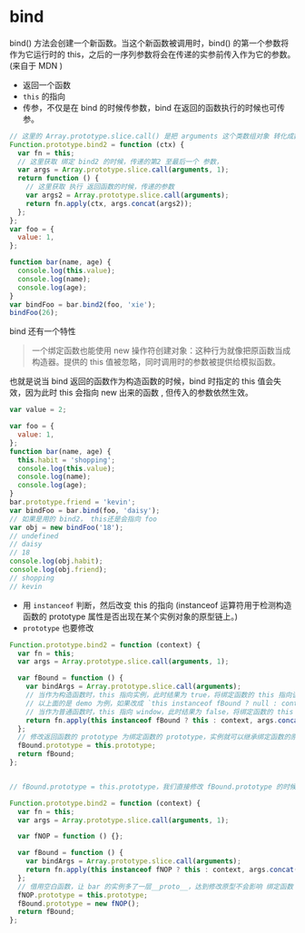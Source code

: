 # bind

bind() 方法会创建一个新函数。当这个新函数被调用时，bind() 的第一个参数将作为它运行时的 this，之后的一序列参数将会在传递的实参前传入作为它的参数。(来自于 MDN )

- 返回一个函数
- `this` 的指向
- 传参，不仅是在 bind 的时候传参数，bind 在返回的函数执行的时候也可传参。

```js
// 这里的 Array.prototype.slice.call() 是把 arguments 这个类数组对象 转化成数组
Function.prototype.bind2 = function (ctx) {
  var fn = this;
  // 这里获取 绑定 bind2 的时候，传递的第2 至最后一个 参数，
  var args = Array.prototype.slice.call(arguments, 1);
  return function () {
    // 这里获取 执行 返回函数的时候，传递的参数
    var args2 = Array.prototype.slice.call(arguments);
    return fn.apply(ctx, args.concat(args2));
  };
};
var foo = {
  value: 1,
};

function bar(name, age) {
  console.log(this.value);
  console.log(name);
  console.log(age);
}
var bindFoo = bar.bind2(foo, 'xie');
bindFoo(26);
```

bind 还有一个特性

> 一个绑定函数也能使用 new 操作符创建对象：这种行为就像把原函数当成构造器。提供的 this 值被忽略，同时调用时的参数被提供给模拟函数。

也就是说当 bind 返回的函数作为构造函数的时候，bind 时指定的 this 值会失效，因为此时 this 会指向 new 出来的函数 , 但传入的参数依然生效。

```js
var value = 2;

var foo = {
  value: 1,
};
function bar(name, age) {
  this.habit = 'shopping';
  console.log(this.value);
  console.log(name);
  console.log(age);
}
bar.prototype.friend = 'kevin';
var bindFoo = bar.bind(foo, 'daisy');
// 如果是用的 bind2， this还是会指向 foo
var obj = new bindFoo('18');
// undefined
// daisy
// 18
console.log(obj.habit);
console.log(obj.friend);
// shopping
// kevin
```

- 用 `instanceof` 判断，然后改变 this 的指向 (instanceof 运算符用于检测构造函数的 prototype 属性是否出现在某个实例对象的原型链上。)
- `prototype` 也要修改

```js
Function.prototype.bind2 = function (context) {
  var fn = this;
  var args = Array.prototype.slice.call(arguments, 1);

  var fBound = function () {
    var bindArgs = Array.prototype.slice.call(arguments);
    // 当作为构造函数时，this 指向实例，此时结果为 true，将绑定函数的 this 指向该实例，可以让实例获得来自绑定函数的值
    // 以上面的是 demo 为例，如果改成 `this instanceof fBound ? null : context`，实例只是一个空对象，将 null 改成 this ，实例会具有 habit 属性
    // 当作为普通函数时，this 指向 window，此时结果为 false，将绑定函数的 this 指向 context
    return fn.apply(this instanceof fBound ? this : context, args.concat(bindArgs));
  };
  // 修改返回函数的 prototype 为绑定函数的 prototype，实例就可以继承绑定函数的原型中的值
  fBound.prototype = this.prototype;
  return fBound;
};


// fBound.prototype = this.prototype，我们直接修改 fBound.prototype 的时候，也会直接修改绑定函数的 prototype。

Function.prototype.bind2 = function (context) {
  var fn = this;
  var args = Array.prototype.slice.call(arguments, 1);

  var fNOP = function () {};

  var fBound = function () {
    var bindArgs = Array.prototype.slice.call(arguments);
    return fn.apply(this instanceof fNOP ? this : context, args.concat(bindArgs));
  };
  // 借用空白函数，让 bar 的实例多了一层__proto__，达到修改原型不会影响 绑定函数 bar 原型的目的
  fNOP.prototype = this.prototype;
  fBound.prototype = new fNOP();
  return fBound;
};
```
